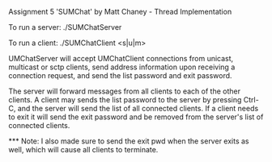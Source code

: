 Assignment 5 'SUMChat' by Matt Chaney - Thread Implementation

To run a server:
	./SUMChatServer <port>

To run a client:
	./SUMChatClient <host> <port> <s|u|m>

UMChatServer will accept UMChatClient connections from unicast, multicast or sctp clients, send address information upon receiving a connection request, and send the list password and exit password. 

The server will forward messages from all clients to each of the other clients. A client may sends the list password to the server by pressing Ctrl-C, and the server will send the list of all connected clients. If a client needs to exit it will send the exit password and be removed from the server's list of connected clients.

*** Note: I also made sure to send the exit pwd when the server exits as well, which will cause all clients to terminate.
